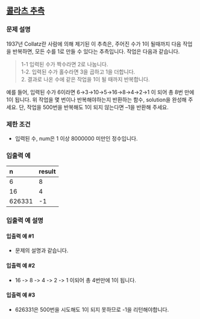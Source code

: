 ## [콜라츠 추측](https://programmers.co.kr/learn/courses/30/lessons/12943?language=javascript)
### 문제 설명
1937년 Collatz란 사람에 의해 제기된 이 추측은, 주어진 수가 1이 될때까지 다음 작업을 반복하면, 모든 수를 1로 만들 수 있다는 추측입니다. 작업은 다음과 같습니다.

> 1-1 입력된 수가 짝수라면 2로 나눕니다.<br>
> 1-2. 입력된 수가 홀수라면 3을 곱하고 1을 더합니다.<br>
> 2. 결과로 나온 수에 같은 작업을 1이 될 때까지 반복합니다.

예를 들어, 입력된 수가 6이라면 6→3→10→5→16→8→4→2→1 이 되어 총 8번 만에 1이 됩니다. 위 작업을 몇 번이나 반복해야하는지 반환하는 함수, solution을 완성해 주세요. 단, 작업을 500번을 반복해도 1이 되지 않는다면 –1을 반환해 주세요.

### 제한 조건
- 입력된 수, num은 1 이상 8000000 미만인 정수입니다.

### 입출력 예

|n|result|
|:--|:--|
|6|8|
|16|4|
|626331|-1|

### 입출력 예 설명
#### 입출력 예 #1
- 문제의 설명과 같습니다.

#### 입출력 예 #2
- 16 -> 8 -> 4 -> 2 -> 1 이되어 총 4번만에 1이 됩니다.

#### 입출력 예 #3
- 626331은 500번을 시도해도 1이 되지 못하므로 -1을 리턴해야합니다.
